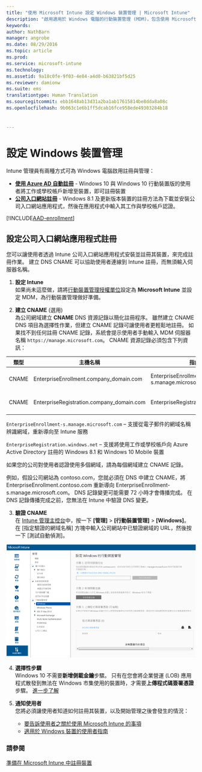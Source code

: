 ```yaml
---
title: "使用 Microsoft Intune 設定 Windows 裝置管理 | Microsoft Intune"
description: "啟用適用於 Windows 電腦的行動裝置管理 (MDM)，包含使用 Microsoft Intune 的 Windows 10 裝置。"
keywords: 
author: NathBarn
manager: angrobe
ms.date: 08/29/2016
ms.topic: article
ms.prod: 
ms.service: microsoft-intune
ms.technology: 
ms.assetid: 9a18c0fe-9f03-4e84-a4d0-b63821bf5d25
ms.reviewer: damionw
ms.suite: ems
translationtype: Human Translation
ms.sourcegitcommit: ebb1648ab13d31a2ba1ab17615814be8dda8a08c
ms.openlocfilehash: 9b063c1e6b1ff5dcab16fce958ede49303284b18


---
```


# 設定 Windows 裝置管理

Intune 管理員有兩種方式可為 Windows 電腦啟用註冊與管理：

- **[使用 Azure AD 自動註冊](#azure-active-directory-enrollment)** - Windows 10 與 Windows 10 行動裝置版的使用者將工作或學校帳戶新增至裝置，即可註冊裝置
- **[公司入口網站註冊](#company-portal-app-enrollment)** - Windows 8.1 及更新版本裝置的註冊方法為下載並安裝公司入口網站應用程式，然後在應用程式中輸入其工作與學校帳戶認證。

[!INCLUDE[AAD-enrollment](../includes/win10-automatic-enrollment-aad.md)]

## 設定公司入口網站應用程式註冊
您可以讓使用者透過 Intune 公司入口網站應用程式安裝並註冊其裝置，來完成註冊作業。 建立 DNS CNAME 可以協助使用者連線到 Intune 註冊，而無須輸入伺服器名稱。

1. **設定 Intune**<br>
如果尚未這麼做，請將[行動裝置管理授權單位](get-ready-to-enroll-devices-in-microsoft-intune.md#set-mobile-device-management-authority)設定為 **Microsoft Intune** 並設定 MDM，為行動裝置管理做好準備。

2. **建立 CNAME** (選用)<br>為公司網域建立 **CNAME** DNS 資源記錄以簡化註冊程序。 雖然建立 CNAME DNS 項目為選擇性作業，但建立 CNAME 記錄可讓使用者更輕鬆地註冊。 如果找不到任何註冊 CNAME 記錄，系統會提示使用者手動輸入 MDM 伺服器名稱 `https://manage.microsoft.com`。  CNAME 資源記錄必須包含下列資訊：

  |類型|主機名稱|指向|TTL|
  |--------|-------------|-------------|-------|
  |CNAME|EnterpriseEnrollment.company_domain.com|EnterpriseEnrollment-s.manage.microsoft.com |1 小時|
  |CNAME|EnterpriseRegistration.company_domain.com|EnterpriseRegistration.windows.net|1 小時|

  `EnterpriseEnrollment-s.manage.microsoft.com` – 支援從電子郵件的網域名稱辨識網域，重新導向至 Intune 服務

  `EnterpriseRegistration.windows.net` – 支援將使用工作或學校帳戶向 Azure Active Directory 註冊的 Windows 8.1 和 Windows 10 Mobile 裝置

  如果您的公司對使用者認證使用多個網域，請為每個網域建立 CNAME 記錄。

  例如，假設公司網站為 contoso.com，您就必須在 DNS 中建立 CNAME，將 EnterpriseEnrollment.contoso.com 重新導向 EnterpriseEnrollment-s.manage.microsoft.com。 DNS 記錄變更可能需要 72 小時才會傳播完成。 在 DNS 記錄傳播完成之前，您無法在 Intune 中驗證 DNS 變更。

3.  **驗證 CNAME**<br>在 [Intune 管理主控台](http://manage.microsoft.com)中，按一下 **[管理]** &gt; **[行動裝置管理]** &gt; **[Windows]**。 在 [指定驗證的網域名稱] 方塊中輸入公司網站中已驗證網域的 URL，然後按一下 [測試自動偵測]。

  ![Windows 裝置管理對話方塊](../media/enroll-intune-winenr.png)

4.  **選擇性步驟**<br>Windows 10 不需要**新增側載金鑰**步驟。 只有在您會將企業營運 (LOB) 應用程式散發到無法在 Windows 市集使用的裝置時，才需要**上傳程式碼簽署憑證**步驟。 [進一步了解](set-up-windows-phone-8.0-management-with-microsoft-intune.md)

6.  **通知使用者**<br>您將必須讓使用者知道如何註冊其裝置，以及開始管理之後會發生的情況：
      - [要告訴使用者之關於使用 Microsoft Intune 的事項](what-to-tell-your-end-users-about-using-microsoft-intune.md)
      - [適用於 Windows 裝置的使用者指南](../enduser/using-your-windows-device-with-intune.md)

### 請參閱
[準備在 Microsoft Intune 中註冊裝置](get-ready-to-enroll-devices-in-microsoft-intune.md)



<!--HONumber=Aug16_HO5-->


